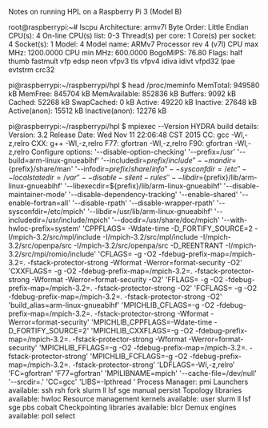 
Notes on running HPL on a Raspberry Pi 3 (Model B)

  root@raspberrypi:~# lscpu
  Architecture:          armv7l
  Byte Order:            Little Endian
  CPU(s):                4
  On-line CPU(s) list:   0-3
  Thread(s) per core:    1
  Core(s) per socket:    4
  Socket(s):             1
  Model:                 4
  Model name:            ARMv7 Processor rev 4 (v7l)
  CPU max MHz:           1200.0000
  CPU min MHz:           600.0000
  BogoMIPS:              76.80
  Flags:                 half thumb fastmult vfp edsp neon vfpv3 tls vfpv4 idiva idivt vfpd32 lpae evtstrm crc32

  pi@raspberrypi:~/raspberrypi/hpl $ head /proc/meminfo 
  MemTotal:         949580 kB
  MemFree:          845704 kB
  MemAvailable:     852836 kB
  Buffers:            9092 kB
  Cached:            52268 kB
  SwapCached:            0 kB
  Active:            49220 kB
  Inactive:          27648 kB
  Active(anon):      15512 kB
  Inactive(anon):    12276 kB

  pi@raspberrypi:~/raspberrypi/hpl $ mpiexec --Version
  HYDRA build details:
      Version:                                 3.2
      Release Date:                            Wed Nov 11 22:06:48 CST 2015
      CC:                              gcc   -Wl,-z,relro 
      CXX:                             g++   -Wl,-z,relro 
      F77:                             gfortran  -Wl,-z,relro 
      F90:                             gfortran  -Wl,-z,relro 
      Configure options:                       '--disable-option-checking' '--prefix=/usr' '--build=arm-linux-gnueabihf' '--includedir=${prefix}/include' '--mandir=${prefix}/share/man' '--infodir=${prefix}/share/info' '--sysconfdir=/etc' '--localstatedir=/var' '--disable-silent-rules' '--libdir=${prefix}/lib/arm-linux-gnueabihf' '--libexecdir=${prefix}/lib/arm-linux-gnueabihf' '--disable-maintainer-mode' '--disable-dependency-tracking' '--enable-shared' '--enable-fortran=all' '--disable-rpath' '--disable-wrapper-rpath' '--sysconfdir=/etc/mpich' '--libdir=/usr/lib/arm-linux-gnueabihf' '--includedir=/usr/include/mpich' '--docdir=/usr/share/doc/mpich' '--with-hwloc-prefix=system' 'CPPFLAGS= -Wdate-time -D_FORTIFY_SOURCE=2 -I/mpich-3.2/src/mpl/include -I/mpich-3.2/src/mpl/include -I/mpich-3.2/src/openpa/src -I/mpich-3.2/src/openpa/src -D_REENTRANT -I/mpich-3.2/src/mpi/romio/include' 'CFLAGS= -g -O2 -fdebug-prefix-map=/mpich-3.2=. -fstack-protector-strong -Wformat -Werror=format-security -O2' 'CXXFLAGS= -g -O2 -fdebug-prefix-map=/mpich-3.2=. -fstack-protector-strong -Wformat -Werror=format-security -O2' 'FFLAGS= -g -O2 -fdebug-prefix-map=/mpich-3.2=. -fstack-protector-strong -O2' 'FCFLAGS= -g -O2 -fdebug-prefix-map=/mpich-3.2=. -fstack-protector-strong -O2' 'build_alias=arm-linux-gnueabihf' 'MPICHLIB_CFLAGS=-g -O2 -fdebug-prefix-map=/mpich-3.2=. -fstack-protector-strong -Wformat -Werror=format-security' 'MPICHLIB_CPPFLAGS=-Wdate-time -D_FORTIFY_SOURCE=2' 'MPICHLIB_CXXFLAGS=-g -O2 -fdebug-prefix-map=/mpich-3.2=. -fstack-protector-strong -Wformat -Werror=format-security' 'MPICHLIB_FFLAGS=-g -O2 -fdebug-prefix-map=/mpich-3.2=. -fstack-protector-strong' 'MPICHLIB_FCFLAGS=-g -O2 -fdebug-prefix-map=/mpich-3.2=. -fstack-protector-strong' 'LDFLAGS=-Wl,-z,relro' 'FC=gfortran' 'F77=gfortran' 'MPILIBNAME=mpich' '--cache-file=/dev/null' '--srcdir=.' 'CC=gcc' 'LIBS=-lpthread '
    Process Manager:                         pmi
    Launchers available:                     ssh rsh fork slurm ll lsf sge manual persist
    Topology libraries available:            hwloc
    Resource management kernels available:   user slurm ll lsf sge pbs cobalt
    Checkpointing libraries available:       blcr
    Demux engines available:                 poll select
